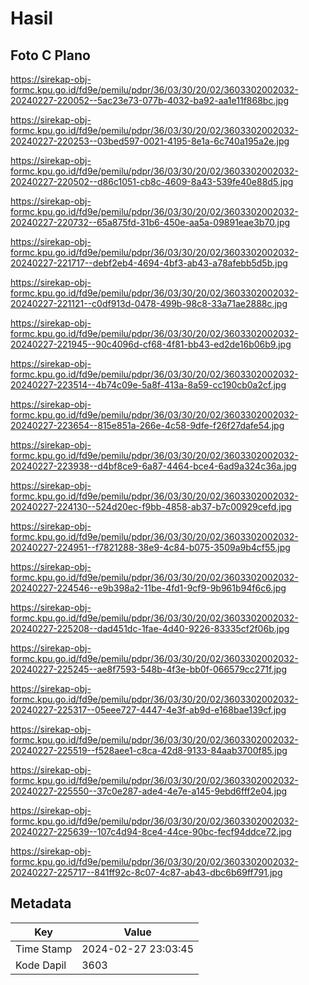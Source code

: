 # Hasil

## Foto C Plano

https://sirekap-obj-formc.kpu.go.id/fd9e/pemilu/pdpr/36/03/30/20/02/3603302002032-20240227-220052--5ac23e73-077b-4032-ba92-aa1e11f868bc.jpg

https://sirekap-obj-formc.kpu.go.id/fd9e/pemilu/pdpr/36/03/30/20/02/3603302002032-20240227-220253--03bed597-0021-4195-8e1a-6c740a195a2e.jpg

https://sirekap-obj-formc.kpu.go.id/fd9e/pemilu/pdpr/36/03/30/20/02/3603302002032-20240227-220502--d86c1051-cb8c-4609-8a43-539fe40e88d5.jpg

https://sirekap-obj-formc.kpu.go.id/fd9e/pemilu/pdpr/36/03/30/20/02/3603302002032-20240227-220732--65a875fd-31b6-450e-aa5a-09891eae3b70.jpg

https://sirekap-obj-formc.kpu.go.id/fd9e/pemilu/pdpr/36/03/30/20/02/3603302002032-20240227-221717--debf2eb4-4694-4bf3-ab43-a78afebb5d5b.jpg

https://sirekap-obj-formc.kpu.go.id/fd9e/pemilu/pdpr/36/03/30/20/02/3603302002032-20240227-221121--c0df913d-0478-499b-98c8-33a71ae2888c.jpg

https://sirekap-obj-formc.kpu.go.id/fd9e/pemilu/pdpr/36/03/30/20/02/3603302002032-20240227-221945--90c4096d-cf68-4f81-bb43-ed2de16b06b9.jpg

https://sirekap-obj-formc.kpu.go.id/fd9e/pemilu/pdpr/36/03/30/20/02/3603302002032-20240227-223514--4b74c09e-5a8f-413a-8a59-cc190cb0a2cf.jpg

https://sirekap-obj-formc.kpu.go.id/fd9e/pemilu/pdpr/36/03/30/20/02/3603302002032-20240227-223654--815e851a-266e-4c58-9dfe-f26f27dafe54.jpg

https://sirekap-obj-formc.kpu.go.id/fd9e/pemilu/pdpr/36/03/30/20/02/3603302002032-20240227-223938--d4bf8ce9-6a87-4464-bce4-6ad9a324c36a.jpg

https://sirekap-obj-formc.kpu.go.id/fd9e/pemilu/pdpr/36/03/30/20/02/3603302002032-20240227-224130--524d20ec-f9bb-4858-ab37-b7c00929cefd.jpg

https://sirekap-obj-formc.kpu.go.id/fd9e/pemilu/pdpr/36/03/30/20/02/3603302002032-20240227-224951--f7821288-38e9-4c84-b075-3509a9b4cf55.jpg

https://sirekap-obj-formc.kpu.go.id/fd9e/pemilu/pdpr/36/03/30/20/02/3603302002032-20240227-224546--e9b398a2-11be-4fd1-9cf9-9b961b94f6c6.jpg

https://sirekap-obj-formc.kpu.go.id/fd9e/pemilu/pdpr/36/03/30/20/02/3603302002032-20240227-225208--dad451dc-1fae-4d40-9226-83335cf2f06b.jpg

https://sirekap-obj-formc.kpu.go.id/fd9e/pemilu/pdpr/36/03/30/20/02/3603302002032-20240227-225245--ae8f7593-548b-4f3e-bb0f-066579cc271f.jpg

https://sirekap-obj-formc.kpu.go.id/fd9e/pemilu/pdpr/36/03/30/20/02/3603302002032-20240227-225317--05eee727-4447-4e3f-ab9d-e168bae139cf.jpg

https://sirekap-obj-formc.kpu.go.id/fd9e/pemilu/pdpr/36/03/30/20/02/3603302002032-20240227-225519--f528aee1-c8ca-42d8-9133-84aab3700f85.jpg

https://sirekap-obj-formc.kpu.go.id/fd9e/pemilu/pdpr/36/03/30/20/02/3603302002032-20240227-225550--37c0e287-ade4-4e7e-a145-9ebd6fff2e04.jpg

https://sirekap-obj-formc.kpu.go.id/fd9e/pemilu/pdpr/36/03/30/20/02/3603302002032-20240227-225639--107c4d94-8ce4-44ce-90bc-fecf94ddce72.jpg

https://sirekap-obj-formc.kpu.go.id/fd9e/pemilu/pdpr/36/03/30/20/02/3603302002032-20240227-225717--841ff92c-8c07-4c87-ab43-dbc6b69ff791.jpg


## Metadata

| Key        | Value               |
| ---------- | ------------------- |
| Time Stamp | 2024-02-27 23:03:45 |
| Kode Dapil | 3603                |



